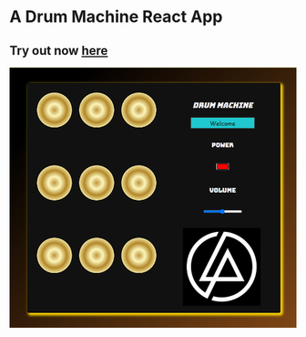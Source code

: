 # A Drum Machine React App

## Try out now [ here](https://codepen.io/sumitvelaskar/full/yLabymG)

[![project image](./public/markdown_display.png "Title")](https://codepen.io/sumitvelaskar/full/yLabymG)
